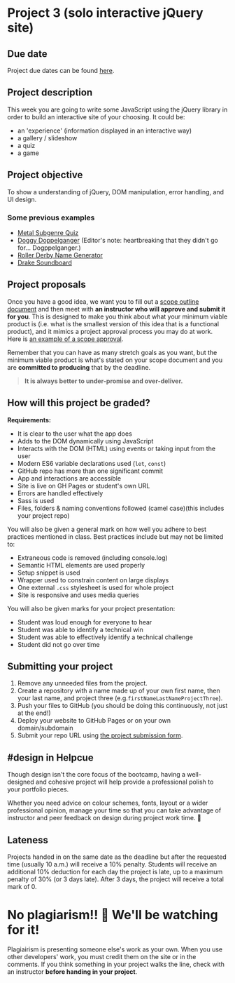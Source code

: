 # Project 3 (solo interactive jQuery site)

## Due date

Project due dates can be found [here](https://github.com/HackerYou/bootcamp-notes/blob/master/stuff-you-need-to-know/important-dates.md).

## Project description

This week you are going to write some JavaScript using the jQuery library in order to build an interactive site of your choosing. It could be:

-   an 'experience' (information displayed in an interactive way)
-   a gallery / slideshow
-   a quiz
-   a game

## Project objective

To show a understanding of jQuery, DOM manipulation, error handling, and UI design.

### Some previous examples

-   [Metal Subgenre Quiz](https://christophercos.github.io/MetalSubgenreQuiz/)
-   [Doggy Doppelganger](http://www.doggydoppelganger.com/) (Editor's note: heartbreaking that they didn't go for... Dogppelganger.)
-   [Roller Derby Name Generator](http://nomderby.com/)
-   [Drake Soundboard](http://jenniferyeung.ca/drizzy/)


## Project proposals

Once you have a good idea, we want you to fill out a [scope outline document](https://forms.gle/bFrTDVQpcpVUWqDw9) and then meet with **an instructor who will approve and submit it for you**. This is designed to make you think about what your minimum viable product is (i.e. what is the smallest version of this idea that is a functional product), and it mimics a project approval process you may do at work. Here is [an example of a scope approval](https://hychalknotes.s3.amazonaws.com/Scope%20Approval%20Example.pdf).

Remember that you can have as many stretch goals as you want, but the minimum viable product is what's stated on your scope document and you are **committed to producing** that by the deadline.

> **It is always better to under-promise and over-deliver.**

## How will this project be graded?

**Requirements:**

-   It is clear to the user what the app does
-   Adds to the DOM dynamically using JavaScript
-   Interacts with the DOM (HTML) using events or taking input from the user
-   Modern ES6 variable declarations used (`let`, `const`)
-   GitHub repo has more than one significant commit
-   App and interactions are accessible
-   Site is live on GH Pages or student's own URL
-   Errors are handled effectively
-   Sass is used
-   Files, folders & naming conventions followed (camel case)(this includes your project repo)

You will also be given a general mark on how well you adhere to best practices mentioned in class. Best practices include but may not be limited to:

-   Extraneous code is removed (including console.log)
-   Semantic HTML elements are used properly
-   Setup snippet is used
-   Wrapper used to constrain content on large displays
-   One external `.css` stylesheet is used for whole project
-   Site is responsive and uses media queries

You will also be given marks for your project presentation:

-   Student was loud enough for everyone to hear
-   Student was able to identify a technical win
-   Student was able to effectively identify a technical challenge
-   Student did not go over time

## Submitting your project

1. Remove any unneeded files from the project.
2. Create a repository with a name made up of your own first name, then your last name, and project three (e.g.`firstNameLastNameProjectThree`).
3. Push your files to GitHub (you should be doing this continuously, not just at the end!)
4. Deploy your website to GitHub Pages or on your own domain/subdomain
5. Submit your repo URL using [the project submission form](https://forms.gle/b5Npo5Nv95GyCXSk6).

## #design in Helpcue

Though design isn't the core focus of the bootcamp, having a well-designed and cohesive project will help provide a professional polish to your portfolio pieces.

Whether you need advice on colour schemes, fonts, layout or a wider professional opinion, manage your time so that you can take advantage of instructor and peer feedback on design during project work time. 🎨

## Lateness

Projects handed in on the same date as the deadline but after the requested time (usually 10 a.m.) will receive a 10% penalty. Students will receive an additional 10% deduction for each day the project is late, up to a maximum penalty of 30% (or 3 days late). After 3 days, the project will receive a total mark of 0.

# No plagiarism!! 👀 We'll be watching for it!

Plagiairism is presenting someone else's work as your own. When you use other developers' work, you must credit them on the site or in the comments. If you think something in your project walks the line, check with an instructor **before handing in your project**.
